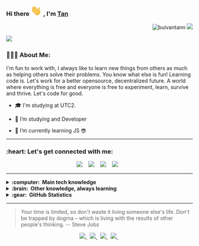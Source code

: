 ### Hi there <img src="https://raw.githubusercontent.com/ABSphreak/ABSphreak/master/gifs/Hi.gif" width="30px"> , I'm [Tan](https://www.github.com/buivantann)
<p align="right">
  <img src="https://komarev.com/ghpvc/?username=buivantann" alt="buivantann" />
  <img src="https://badges.pufler.dev/visits/baotran1112/baotran1112?color=blue&logo=github" />
</p>

<img width="500px" src="https://camo.githubusercontent.com/2309797487e5e969659a3b545c96151807b04120a9cc2985f632ec94ba00c9f3/68747470733a2f2f6d656469612e67697068792e636f6d2f6d656469612f53576f536b4e36447854737a71494b4571762f67697068792e676966">

<p align=left>
<h3 align="left">👨🏻‍💻 About Me:</h3>
</p>
I'm fun to work with, I always like to learn new things from others as much as helping others solve their problems. You know what else is fun! Learning code is. Let's work for a better opensource, decentralized future. A world where everything is free and everyone is free to experiment, learn, survive and thrive. Let's code for good.

- 🎓 I'm studying at UTC2.

- 👀 I’m studying and Developer

- 🌱 I’m currently learning JS 😎
<!-- 
- ⚡ My favorite language is ....
- 🌱 I'm studying, studying and studying right now
Contribute more to Open Source projects
- 🌱 I’m currently learning Python 😎
- 🥅 2022 Goals: Contribute more to Open Source projects
 -->

<hr>

<h3 align="left">:heart: Let's get connected with me:</h3>

<p align="center">
  <a href="https://mail.google.com/mail/u/0/#inbox"><img src="https://img.shields.io/badge/e‑mail-D14836.svg?style=for-the-badge&logo=GMail&logoColor=white"/></a>&nbsp;&nbsp;&nbsp;
  <a href="https://www.instagram.com/buivantann/"><img src="https://img.shields.io/badge/instagram-E4405F.svg?style=for-the-badge&logo=instagram&logoColor=white"/></a>&nbsp;&nbsp;&nbsp;
  <a href="https://www.facebook.com/profile.php?id=100033670082606"><img src="https://img.shields.io/badge/facebook-3b5998?style=for-the-badge&logo=facebook&logoColor=white"/></a>&nbsp;&nbsp;&nbsp;
  <a href="https://twitter.com/buivantann"><img src="https://img.shields.io/badge/twitter-1DA1F2.svg?style=for-the-badge&logo=twitter&logoColor=white"/></a>&nbsp;&nbsp;&nbsp;
<!--   <a href="https://www.linkedin.com/in/van-tan-b1408921b/"><img src="https://img.shields.io/badge/linkedin-0077B5.svg?style=for-the-badge&logo=linkedin&logoColor=white"/></a> -->
  
<!--  desc  -->
<hr/>
<details>
  <summary><b>:computer: &nbsp;Main tech knowledge</b></summary>
  <br/>

![HTML5](https://img.shields.io/badge/HTML5-E34F26.svg?&style=flat&logo=html5&logoColor=white)&nbsp;
![CSS3](https://img.shields.io/badge/CSS3-%231572B6.svg?&style=flat&logo=css3&logoColor=white)&nbsp;
![JavaScript](https://img.shields.io/badge/JAVASCRIPT-323330.svg?&style=flat&logo=javascript&logoColor=%23F7DF1E)&nbsp;
![TypeScript](https://img.shields.io/badge/TYPESCRIPT-%23007ACC.svg?&style=flat&logo=typescript&logoColor=white)&nbsp;\
![Git](https://img.shields.io/badge/GIT-%23F05033.svg?&style=flat&logo=git&logoColor=white)&nbsp;
![GitHub](https://img.shields.io/badge/GITHUB-%23121011.svg?&style=flat&logo=github&logoColor=white)&nbsp;
![Docker](https://img.shields.io/badge/DOCKER-2496ED.svg?&style=flat&logo=docker&logoColor=white)&nbsp;
![Postgres](https://img.shields.io/badge/POSTGRES-%23316192.svg?&style=flat&logo=postgresql&logoColor=white)
![SQLite](https://img.shields.io/badge/SQLITE-003B57.svg?&style=flat&logo=sqlite&logoColor=white)\
![Ant](https://img.shields.io/badge/ANT-A81C7D.svg?&style=flat&logo=apache-ant)&nbsp;
![REST API](https://img.shields.io/badge/REST-02569B.svg?&style=flat&logo=rest&logoColor=white)&nbsp;
![GRAPHQL](https://img.shields.io/badge/GRAPHQL-E10098.svg?&style=flat&logo=graphql&logoColor=white)&nbsp;\
![VSCode](https://img.shields.io/badge/VSCODE-007ACC.svg?&style=flat&logo=visual-studio-code)&nbsp;
![Eclipse](https://img.shields.io/badge/ECLIPSE-2C2255.svg?&style=flat&logo=eclipse)&nbsp;
![IntelliJ](https://img.shields.io/badge/INTELLIJ-000000.svg?&style=flat&logo=intellij-idea)&nbsp;\
![MVC Architecture](https://img.shields.io/badge/MVC-888888.svg?&style=flat&logoColor=white)&nbsp;

</details>

<details>
  <summary><b>:brain: &nbsp;Other knowledge, always learning</b></summary>
  <br/>

![Firebase](https://img.shields.io/badge/FIREBASE-FFCA28.svg?&style=flat&logo=firebase&logoColor=black)&nbsp;
![NestJS](https://img.shields.io/badge/NESTJS-E0234E.svg?&style=flat&logo=nestjs&logoColor=white)&nbsp;
![NodeJS](https://img.shields.io/badge/NODEJS-339933.svg?&style=flat&logo=node.js&logoColor=white)&nbsp;\
![Nginx](https://img.shields.io/badge/NGINX-269539.svg?&style=flat&logo=nginx&logoColor=white)&nbsp;
![GithubActions](https://img.shields.io/badge/GITHUB%20ACTIONS-2088FF.svg?&style=flat&logo=github-actions&logoColor=white)&nbsp;\
![AWS](https://img.shields.io/badge/AMAZON%20AWS-232F3E.svg?&style=flat&logo=amazon-aws&logoColor=white)&nbsp;
![Oracle](https://img.shields.io/badge/ORACLE-F80000.svg?&style=flat&logo=oracle&logoColor=white)&nbsp;\
![MongoDB](https://img.shields.io/badge/MONGODB-47A248.svg?&style=flat&logo=mongodb&logoColor=white)&nbsp;
![Python](https://img.shields.io/badge/PYTHON-3776AB.svg?&style=flat&logo=python&logoColor=white)&nbsp;\
![Cpp](https://img.shields.io/badge/C++-00599C.svg?&style=flat&logo=c%2B%2B&logoColor=white)&nbsp;
![Arduino](https://img.shields.io/badge/ARDUINO-00979D.svg?&style=flat&logo=arduino&logoColor=white)&nbsp;
![JQuery](https://img.shields.io/badge/JQUERY-0769AD.svg?&style=flat&logo=jquery&logoColor=white)&nbsp;
![SASS](https://img.shields.io/badge/SASS-CC6699.svg?&style=flat&logo=sass&logoColor=white)&nbsp;
![PHP](https://img.shields.io/badge/PHP-777BB4.svg?&style=flat&logo=php&logoColor=white)&nbsp;\
![PHOTOSHOP](https://img.shields.io/badge/PHOTOSHOP-31A8FF.svg?&style=flat&logo=adobe-photoshop&logoColor=white)&nbsp;
![XD](https://img.shields.io/badge/XD-FFC0CB.svg?&style=flat&logo=adobe-xd&logoColor=black)&nbsp;

</details>

<details>
  <summary><b>:gear: &nbsp;GitHub Statistics</b></summary>
  <br/>
  <p align=center>  
  <img width="40%" src = "https://github-readme-stats.vercel.app/api/top-langs/?username=buivantann&layout=compact&show_icons=true">
    <a href="https://github.com/onimur/handle-path-oz">
    <img width="49%" align="right" alt="Onimur's github stats" src="https://github-readme-stats.vercel.app/api?username=onimur&show_icons=true" />
  </a>
</p>

</details>

<hr/>


> Your time is limited, so don't waste it living someone else's life. Don't be trapped by dogma – which is living with the results of other people's thinking.
> -- Steve Jobs  
    
<p align=center>
  <a href="https://github.com/buivantann">
    <img src="https://img.shields.io/github/followers/buivantann?style=social">
  </a>&nbsp;
  <a href="https://github.com/buivantann?tab=repositories">
    <img src="https://badges.pufler.dev/repos/buivantann?&color=blue&logo=github&style=social">
  </a>&nbsp;
  <a href="https://github.com/buivantann?tab=repositories">
    <img src="https://img.shields.io/badge/Stars-10k-lightgrey?logo=github&style=social">
  </a>&nbsp;
  <a href="https://github.com/buivantann?tab=repositories">
    <img src="https://img.shields.io/badge/Fork-10k-lightgrey?logo=github&style=social">
  </a>&nbsp;
</p>
    
    
    
